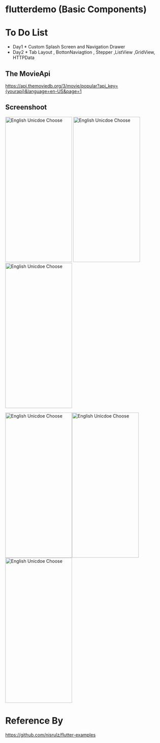 # flutterdemo (Basic Components)

# To Do List
- Day1  * Custom Splash Screen and Navigation Drawer
- Day2  * Tab Layout , BottonNaviagtion , Stepper ,ListView ,GridView, HTTPData


## The MovieApi
https://api.themoviedb.org/3/movie/popular?api_key={yourapi}&language=en-US&page=1

Screenshoot
--------
  <img alt="English Unicdoe Choose" src="https://github.com/dev-mgkaung/flutter_demo/blob/master/Screenshot_2020-05-14-20-41-57-777_com.example.flutterdemo.jpg" width=210 height=456 margin="2"/>  
  <img alt="English Unicdoe Choose" src="https://github.com/dev-mgkaung/flutter_demo/blob/master/Screenshot_2020-05-14-22-06-15-420_com.example.flutterdemo.jpg" width=210 height=456 /> 
  <img alt="English Unicdoe Choose" src="https://github.com/dev-mgkaung/flutter_demo/blob/master/screenshot_4.jpg" width=210 height=456 />
  
  <img alt="English Unicdoe Choose" src="https://github.com/dev-mgkaung/flutter_demo/blob/master/screenshot_5.jpg" width=210 height=456 /><img alt="English Unicdoe Choose" src="https://github.com/dev-mgkaung/flutter_demo/blob/master/screenshot_6.jpg" width=210 height=456 /> <img alt="English Unicdoe Choose" src="https://github.com/dev-mgkaung/flutter_demo/blob/master/screen_shot7.jpg" width=210 height=456 />


# Reference By
https://github.com/nisrulz/flutter-examples
